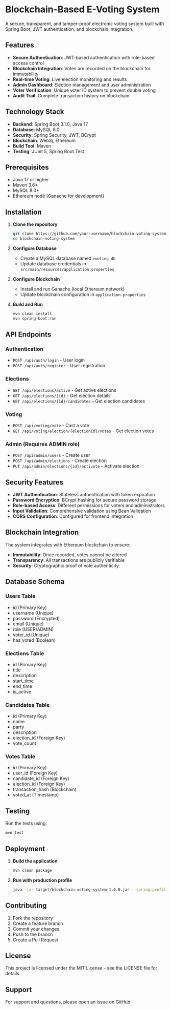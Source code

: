 # Blockchain-Based E-Voting System

A secure, transparent, and tamper-proof electronic voting system built with Spring Boot, JWT authentication, and blockchain integration.

## Features

- **Secure Authentication**: JWT-based authentication with role-based access control
- **Blockchain Integration**: Votes are recorded on the blockchain for immutability
- **Real-time Voting**: Live election monitoring and results
- **Admin Dashboard**: Election management and user administration
- **Voter Verification**: Unique voter ID system to prevent double voting
- **Audit Trail**: Complete transaction history on blockchain

## Technology Stack

- **Backend**: Spring Boot 3.1.0, Java 17
- **Database**: MySQL 8.0
- **Security**: Spring Security, JWT, BCrypt
- **Blockchain**: Web3j, Ethereum
- **Build Tool**: Maven
- **Testing**: JUnit 5, Spring Boot Test

## Prerequisites

- Java 17 or higher
- Maven 3.6+
- MySQL 8.0+
- Ethereum node (Ganache for development)

## Installation

1. **Clone the repository**
   ```bash
   git clone https://github.com/your-username/blockchain-voting-system.git
   cd blockchain-voting-system
   ```

2. **Configure Database**
   - Create a MySQL database named `evoting_db`
   - Update database credentials in `src/main/resources/application.properties`

3. **Configure Blockchain**
   - Install and run Ganache (local Ethereum network)
   - Update blockchain configuration in `application.properties`

4. **Build and Run**
   ```bash
   mvn clean install
   mvn spring-boot:run
   ```

## API Endpoints

### Authentication
- `POST /api/auth/login` - User login
- `POST /api/auth/register` - User registration

### Elections
- `GET /api/elections/active` - Get active elections
- `GET /api/elections/{id}` - Get election details
- `GET /api/elections/{id}/candidates` - Get election candidates

### Voting
- `POST /api/voting/vote` - Cast a vote
- `GET /api/voting/election/{electionId}/votes` - Get election votes

### Admin (Requires ADMIN role)
- `POST /api/admin/users` - Create user
- `POST /api/admin/elections` - Create election
- `PUT /api/admin/elections/{id}/activate` - Activate election

## Security Features

- **JWT Authentication**: Stateless authentication with token expiration
- **Password Encryption**: BCrypt hashing for secure password storage
- **Role-based Access**: Different permissions for voters and administrators
- **Input Validation**: Comprehensive validation using Bean Validation
- **CORS Configuration**: Configured for frontend integration

## Blockchain Integration

The system integrates with Ethereum blockchain to ensure:
- **Immutability**: Once recorded, votes cannot be altered
- **Transparency**: All transactions are publicly verifiable
- **Security**: Cryptographic proof of vote authenticity

## Database Schema

### Users Table
- id (Primary Key)
- username (Unique)
- password (Encrypted)
- email (Unique)
- role (USER/ADMIN)
- voter_id (Unique)
- has_voted (Boolean)

### Elections Table
- id (Primary Key)
- title
- description
- start_time
- end_time
- is_active

### Candidates Table
- id (Primary Key)
- name
- party
- description
- election_id (Foreign Key)
- vote_count

### Votes Table
- id (Primary Key)
- user_id (Foreign Key)
- candidate_id (Foreign Key)
- election_id (Foreign Key)
- transaction_hash (Blockchain)
- voted_at (Timestamp)

## Testing

Run the tests using:
```bash
mvn test
```

## Deployment

1. **Build the application**
   ```bash
   mvn clean package
   ```

2. **Run with production profile**
   ```bash
   java -jar target/blockchain-voting-system-1.0.0.jar --spring.profiles.active=prod
   ```

## Contributing

1. Fork the repository
2. Create a feature branch
3. Commit your changes
4. Push to the branch
5. Create a Pull Request

## License

This project is licensed under the MIT License - see the LICENSE file for details.

## Support

For support and questions, please open an issue on GitHub.
